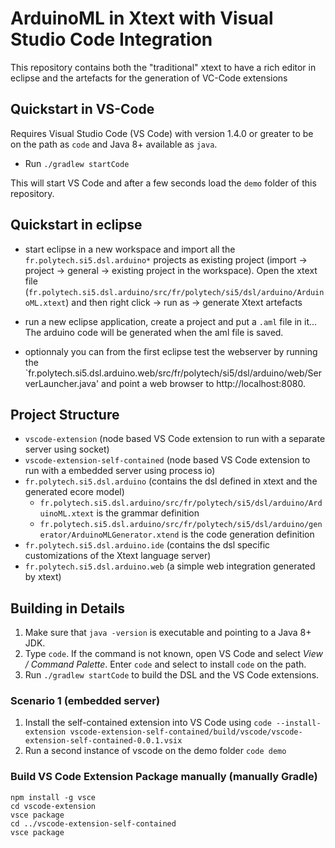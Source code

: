 # ArduinoML in Xtext with Visual Studio Code Integration

This repository contains both the "traditional" xtext to have a rich editor in eclipse and the artefacts for the generation of VC-Code extensions

## Quickstart in VS-Code

Requires Visual Studio Code (VS Code) with version 1.4.0 or greater to be on the path as `code` and Java 8+ available as `java`.

- Run `./gradlew startCode`

This will start VS Code and after a few seconds load the `demo` folder of this repository.

## Quickstart in eclipse

- start eclipse in a new workspace and import all the `fr.polytech.si5.dsl.arduino*` projects as existing project (import -> project -> general -> existing project in the workspace). Open the xtext file (`fr.polytech.si5.dsl.arduino/src/fr/polytech/si5/dsl/arduino/ArduinoML.xtext`) and then right click -> run as -> generate Xtext artefacts
- run a new eclipse application, create a project and put a `.aml` file in it... The arduino code will be generated when the aml file is saved.

- optionnaly you can from the first eclipse test the webserver by running the `fr.polytech.si5.dsl.arduino.web/src/fr/polytech/si5/dsl/arduino/web/ServerLauncher.java' and point a web browser to http://localhost:8080.


## Project Structure

- `vscode-extension` (node based VS Code extension to run with a separate server using socket)
- `vscode-extension-self-contained` (node based VS Code extension to run with a embedded server using process io)
- `fr.polytech.si5.dsl.arduino` (contains the dsl defined in xtext and the generated ecore model)
    - `fr.polytech.si5.dsl.arduino/src/fr/polytech/si5/dsl/arduino/ArduinoML.xtext` is the grammar definition
    - `fr.polytech.si5.dsl.arduino/src/fr/polytech/si5/dsl/arduino/generator/ArduinoMLGenerator.xtend` is the code generation definition
- `fr.polytech.si5.dsl.arduino.ide` (contains the dsl specific customizations of the Xtext language server)
- `fr.polytech.si5.dsl.arduino.web` (a simple web integration generated by xtext)

## Building in Details

1. Make sure that `java -version` is executable and pointing to a Java 8+ JDK.
2. Type `code`. If the command is not known, open VS Code and select *View / Command Palette*. Enter `code` and select to install `code` on the path.
1. Run `./gradlew startCode` to build the DSL and the VS Code extensions.

### Scenario 1 (embedded server)

1. Install the self-contained extension into VS Code using
    `code --install-extension vscode-extension-self-contained/build/vscode/vscode-extension-self-contained-0.0.1.vsix`
2. Run a second instance of vscode on the demo folder `code demo`



### Build VS Code Extension Package manually (manually Gradle)

```
npm install -g vsce
cd vscode-extension
vsce package
cd ../vscode-extension-self-contained
vsce package
```
